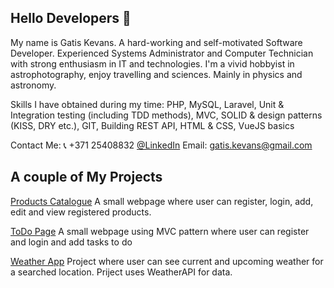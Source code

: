 ## Hello Developers 👋

My name is Gatis Kevans. A hard-working and self-motivated Software Developer. Experienced Systems Administrator and Computer Technician with strong enthusiasm in IT and technologies.
I'm a vivid hobbyist in astrophotography, enjoy travelling and sciences. Mainly in physics and astronomy.

Skills I have obtained during my time: PHP, MySQL, Laravel, Unit & Integration testing (including TDD methods), MVC, SOLID & design patterns (KISS, DRY etc.), GIT, Building REST API, HTML & CSS, VueJS basics

Contact Me: 📞 +371 25408832 [@LinkedIn](https://www.linkedin.com/in/gatis-kevans/) Email: [gatis.kevans@gmail.com](gatis.kevans@gmail.com)

## A couple of My Projects

[Products Catalogue](https://github.com/gatiskevans/Product-catalogue)
A small webpage where user can register, login, add, edit and view registered products.

[ToDo Page](https://github.com/gatiskevans/Login-Register-ToDo-App)
A small webpage using MVC pattern where user can register and login and add tasks to do

[Weather App](https://github.com/gatiskevans/weather-app)
Project where user can see current and upcoming weather for a searched location. Priject uses WeatherAPI for data.
